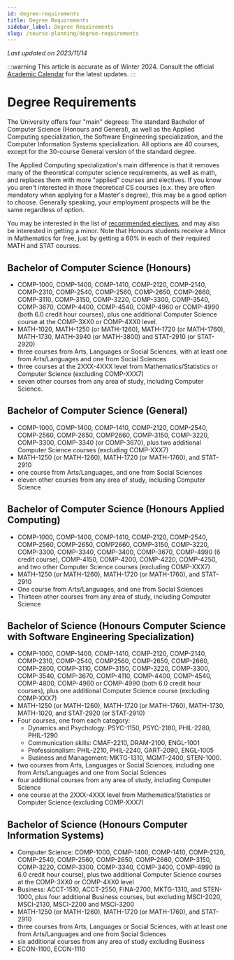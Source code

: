 ```yaml
---
id: degree-requirements
title: Degree Requirements
sidebar_label: Degree Requirements
slug: /course-planning/degree-requirements
---
```


_Last updated on 2023/11/14_

:::warning
This article is accurate as of Winter 2024. Consult the official [Academic Calendar](https://www.uwindsor.ca/secretariat/282/undergraduate-and-graduate-calendars) for the latest updates.
:::

# Degree Requirements

The University offers four "main" degrees: The standard Bachelor of Computer Science (Honours and General), as well as the Applied Computing specialization, the Software Engineering specialization, and the Computer Information Systems specialization. All options are 40 courses, except for the 30-course General version of the standard degree.

The Applied Computing specialization's main difference is that it removes many of the theoretical computer science requirements, as well as math, and replaces them with more "applied" courses and electives. If you know you aren't interested in those theoretical CS courses (e.x. they are often mandatory when applying for a Master's degree), this may be a good option to choose. Generally speaking, your employment prospects will be the same regardless of option.

You may be interested in the list of [recommended electives](https://github.com/uwindsorcss/wiki/blob/master/courses/course-planning/electives.md), and may also be interested in getting a minor. Note that Honours students receive a Minor in Mathematics for free, just by getting a 60% in each of their required MATH and STAT courses.


## Bachelor of Computer Science (Honours)
- COMP-1000, COMP-1400, COMP-1410, COMP-2120, COMP-2140, COMP-2310, COMP-2540, COMP-2560, COMP-2650, COMP-2660, COMP-3110, COMP-3150, COMP-3220, COMP-3300, COMP-3540, COMP-3670, COMP-4400, COMP-4540, COMP-4960 or COMP-4990 (both 6.0 credit hour courses), plus one additional Computer Science course at the COMP-3XX0 or COMP-4XX0 level.
- MATH-1020, MATH-1250 (or MATH-1260), MATH-1720 (or MATH-1760), MATH-1730, MATH-3940 (or MATH-3800) and STAT-2910 (or STAT-2920)
- three courses from Arts, Languages or Social Sciences, with at least one from Arts/Languages and one from Social Sciences
- three courses at the 2XXX-4XXX level from Mathematics/Statistics or Computer Science (excluding COMP-XXX7)
- seven other courses from any area of study, including Computer Science.

## Bachelor of Computer Science (General)
- COMP-1000, COMP-1400, COMP-1410, COMP-2120, COMP-2540, COMP-2560, COMP-2650, COMP2660, COMP-3150, COMP-3220, COMP-3300, COMP-3340 (or COMP-3670), plus two additional Computer Science courses (excluding COMP-XXX7)
- MATH-1250 (or MATH-1260), MATH-1720 (or MATH-1760), and STAT-2910
- one course from Arts/Languages, and one from Social Sciences
- eleven other courses from any area of study, including Computer Science

## Bachelor of Computer Science (Honours Applied Computing)
- COMP-1000, COMP-1400, COMP-1410, COMP-2120, COMP-2540, COMP-2560, COMP-2650, COMP2660, COMP-3150, COMP-3220, COMP-3300, COMP-3340, COMP-3400, COMP-3670, COMP-4990 (6 credit course), COMP-4150, COMP-4200, COMP-4220, COMP-4250, and two other Computer Science courses (excluding COMP-XXX7)
- MATH-1250 (or MATH-1260), MATH-1720 (or MATH-1760), and STAT-2910
- One course from Arts/Languages, and one from Social Sciences
- Thirteen other courses from any area of study, including Computer Science

## Bachelor of Science (Honours Computer Science with Software Engineering Specialization)
- COMP-1000, COMP-1400, COMP-1410, COMP-2120, COMP-2140, COMP-2310, COMP-2540, COMP2560, COMP-2650, COMP-2660, COMP-2800, COMP-3110, COMP-3150, COMP-3220, COMP-3300, COMP-3540, COMP-3670, COMP-4110, COMP-4400, COMP-4540, COMP-4800, COMP-4960 or COMP-4990 (both 6.0 credit hour courses), plus one additional Computer Science course (excluding COMP-XXX7)
- MATH-1250 (or MATH-1260), MATH-1720 (or MATH-1760), MATH-1730, MATH-1020, and STAT-2920 (or STAT-2910)
- Four courses, one from each category:
    - Dynamics and Psychology: PSYC-1150, PSYC-2180, PHIL-2280, PHIL-1290
    - Communication skills: CMAF-2210, DRAM-2100, ENGL-1001
    - Professionalism: PHIL-2210, PHIL-2240, GART-2090, ENGL-1005
    - Business and Management: MKTG-1310, MGMT-2400, STEN-1000.
- two courses from Arts, Languages or Social Sciences, including one from Arts/Languages and one from Social Sciences
- four additional courses from any area of study, including Computer Science
- one course at the 2XXX-4XXX level from Mathematics/Statistics or Computer Science (excluding COMP-XXX7)

## Bachelor of Science (Honours Computer Information Systems)
-  Computer Science: COMP-1000, COMP-1400, COMP-1410, COMP-2120, COMP-2540, COMP-2560, COMP-2650, COMP-2660, COMP-3150, COMP-3220, COMP-3300, COMP-3340, COMP-3400, COMP-4990 (a 6.0 credit hour course), plus two additional Computer Science courses at the COMP-3XX0 or COMP-4XX0 level
- Business: ACCT-1510, ACCT-2550, FINA-2700, MKTG-1310, and STEN-1000, plus four additional Business courses, but excluding MSCI-2020, MSCI-2130, MSCI-2200 and MSCI-3200
- MATH-1250 (or MATH-1260), MATH-1720 (or MATH-1760), and STAT-2910
- three courses from Arts, Languages or Social Sciences, with at least one from Arts/Languages and one from Social Sciences
- six additional courses from any area of study excluding Business
- ECON-1100, ECON-1110
